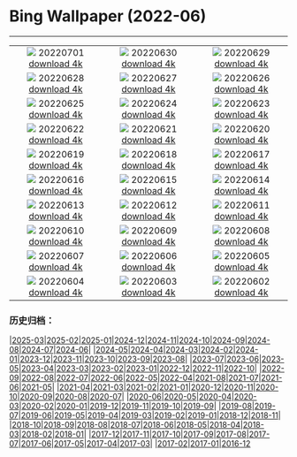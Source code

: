 # Bing Wallpaper (2022-06)
**************
| | | |
| :----: | :----: | :----: |
| ![](https://www.bing.com/th?id=OHR.WeatherGirls_JA-JP8965707345_1920x1080.jpg) 20220701 [download 4k](https://www.bing.com/th?id=OHR.WeatherGirls_JA-JP8965707345_UHD.jpg) | ![](https://www.bing.com/th?id=OHR.AcramanCrater_JA-JP8946948216_1920x1080.jpg) 20220630 [download 4k](https://www.bing.com/th?id=OHR.AcramanCrater_JA-JP8946948216_UHD.jpg) | ![](https://www.bing.com/th?id=OHR.PhangNgaBay_JA-JP8895232553_1920x1080.jpg) 20220629 [download 4k](https://www.bing.com/th?id=OHR.PhangNgaBay_JA-JP8895232553_UHD.jpg) |
| ![](https://www.bing.com/th?id=OHR.Pride2022_JA-JP9443071616_1920x1080.jpg) 20220628 [download 4k](https://www.bing.com/th?id=OHR.Pride2022_JA-JP9443071616_UHD.jpg) | ![](https://www.bing.com/th?id=OHR.TafilaletOasis_JA-JP8768800369_1920x1080.jpg) 20220627 [download 4k](https://www.bing.com/th?id=OHR.TafilaletOasis_JA-JP8768800369_UHD.jpg) | ![](https://www.bing.com/th?id=OHR.ValensoleLavender_JA-JP9297827005_1920x1080.jpg) 20220626 [download 4k](https://www.bing.com/th?id=OHR.ValensoleLavender_JA-JP9297827005_UHD.jpg) |
| ![](https://www.bing.com/th?id=OHR.BBMomCub_JA-JP7954363622_1920x1080.jpg) 20220625 [download 4k](https://www.bing.com/th?id=OHR.BBMomCub_JA-JP7954363622_UHD.jpg) | ![](https://www.bing.com/th?id=OHR.CenoteDiver_JA-JP9218005435_1920x1080.jpg) 20220624 [download 4k](https://www.bing.com/th?id=OHR.CenoteDiver_JA-JP9218005435_UHD.jpg) | ![](https://www.bing.com/th?id=OHR.MostarBridge_JA-JP7587669140_1920x1080.jpg) 20220623 [download 4k](https://www.bing.com/th?id=OHR.MostarBridge_JA-JP7587669140_UHD.jpg) |
| ![](https://www.bing.com/th?id=OHR.BactrianCamels_JA-JP7529233941_1920x1080.jpg) 20220622 [download 4k](https://www.bing.com/th?id=OHR.BactrianCamels_JA-JP7529233941_UHD.jpg) | ![](https://www.bing.com/th?id=OHR.GlastonburySolstice_JA-JP7450481992_1920x1080.jpg) 20220621 [download 4k](https://www.bing.com/th?id=OHR.GlastonburySolstice_JA-JP7450481992_UHD.jpg) | ![](https://www.bing.com/th?id=OHR.AmazonianEcuador_JA-JP7374463660_1920x1080.jpg) 20220620 [download 4k](https://www.bing.com/th?id=OHR.AmazonianEcuador_JA-JP7374463660_UHD.jpg) |
| ![](https://www.bing.com/th?id=OHR.Cassowary_JA-JP7312924518_1920x1080.jpg) 20220619 [download 4k](https://www.bing.com/th?id=OHR.Cassowary_JA-JP7312924518_UHD.jpg) | ![](https://www.bing.com/th?id=OHR.CelebratingSurfing_JA-JP6995513672_1920x1080.jpg) 20220618 [download 4k](https://www.bing.com/th?id=OHR.CelebratingSurfing_JA-JP6995513672_UHD.jpg) | ![](https://www.bing.com/th?id=OHR.Balsamroot_JA-JP6961124906_1920x1080.jpg) 20220617 [download 4k](https://www.bing.com/th?id=OHR.Balsamroot_JA-JP6961124906_UHD.jpg) |
| ![](https://www.bing.com/th?id=OHR.ParrotDay_JA-JP9376761173_1920x1080.jpg) 20220616 [download 4k](https://www.bing.com/th?id=OHR.ParrotDay_JA-JP9376761173_UHD.jpg) | ![](https://www.bing.com/th?id=OHR.Chiba2022_JA-JP0131649713_1920x1080.jpg) 20220615 [download 4k](https://www.bing.com/th?id=OHR.Chiba2022_JA-JP0131649713_UHD.jpg) | ![](https://www.bing.com/th?id=OHR.MuseumMile_JA-JP9275285079_1920x1080.jpg) 20220614 [download 4k](https://www.bing.com/th?id=OHR.MuseumMile_JA-JP9275285079_UHD.jpg) |
| ![](https://www.bing.com/th?id=OHR.OkavangoElephant_JA-JP9207952465_1920x1080.jpg) 20220613 [download 4k](https://www.bing.com/th?id=OHR.OkavangoElephant_JA-JP9207952465_UHD.jpg) | ![](https://www.bing.com/th?id=OHR.SierraPonce_JA-JP9133053341_1920x1080.jpg) 20220612 [download 4k](https://www.bing.com/th?id=OHR.SierraPonce_JA-JP9133053341_UHD.jpg) | ![](https://www.bing.com/th?id=OHR.Tsuyu2022_JA-JP9976288133_1920x1080.jpg) 20220611 [download 4k](https://www.bing.com/th?id=OHR.Tsuyu2022_JA-JP9976288133_UHD.jpg) |
| ![](https://www.bing.com/th?id=OHR.CRPoppies_JA-JP9051665669_1920x1080.jpg) 20220610 [download 4k](https://www.bing.com/th?id=OHR.CRPoppies_JA-JP9051665669_UHD.jpg) | ![](https://www.bing.com/th?id=OHR.SweetheartAbbey_JA-JP7796911981_1920x1080.jpg) 20220609 [download 4k](https://www.bing.com/th?id=OHR.SweetheartAbbey_JA-JP7796911981_UHD.jpg) | ![](https://www.bing.com/th?id=OHR.CommonDolphin_JA-JP7729997499_1920x1080.jpg) 20220608 [download 4k](https://www.bing.com/th?id=OHR.CommonDolphin_JA-JP7729997499_UHD.jpg) |
| ![](https://www.bing.com/th?id=OHR.HaagaRhododendron_JA-JP7182779297_1920x1080.jpg) 20220607 [download 4k](https://www.bing.com/th?id=OHR.HaagaRhododendron_JA-JP7182779297_UHD.jpg) | ![](https://www.bing.com/th?id=OHR.IndigoBunting_JA-JP7115947274_1920x1080.jpg) 20220606 [download 4k](https://www.bing.com/th?id=OHR.IndigoBunting_JA-JP7115947274_UHD.jpg) | ![](https://www.bing.com/th?id=OHR.RapadalenSNP_JA-JP6703210086_1920x1080.jpg) 20220605 [download 4k](https://www.bing.com/th?id=OHR.RapadalenSNP_JA-JP6703210086_UHD.jpg) |
| ![](https://www.bing.com/th?id=OHR.BannerPeak_JA-JP7008199955_1920x1080.jpg) 20220604 [download 4k](https://www.bing.com/th?id=OHR.BannerPeak_JA-JP7008199955_UHD.jpg) | ![](https://www.bing.com/th?id=OHR.MoabCycling_JA-JP0361164057_1920x1080.jpg) 20220603 [download 4k](https://www.bing.com/th?id=OHR.MoabCycling_JA-JP0361164057_UHD.jpg) | ![](https://www.bing.com/th?id=OHR.Yokohama2022_JA-JP3104560047_1920x1080.jpg) 20220602 [download 4k](https://www.bing.com/th?id=OHR.Yokohama2022_JA-JP3104560047_UHD.jpg) |

### 历史归档：

|[2025-03](bing/2025-03/2025-03.md)|[2025-02](bing/2025-02/2025-02.md)|[2025-01](bing/2025-01/2025-01.md)|[2024-12](bing/2024-12/2024-12.md)|[2024-11](bing/2024-11/2024-11.md)|[2024-10](bing/2024-10/2024-10.md)|[2024-09](bing/2024-09/2024-09.md)|[2024-08](bing/2024-08/2024-08.md)|[2024-07](bing/2024-07/2024-07.md)|[2024-06](bing/2024-06/2024-06.md)|
|[2024-05](bing/2024-05/2024-05.md)|[2024-04](bing/2024-04/2024-04.md)|[2024-03](bing/2024-03/2024-03.md)|[2024-02](bing/2024-02/2024-02.md)|[2024-01](bing/2024-01/2024-01.md)|[2023-12](bing/2023-12/2023-12.md)|[2023-11](bing/2023-11/2023-11.md)|[2023-10](bing/2023-10/2023-10.md)|[2023-09](bing/2023-09/2023-09.md)|[2023-08](bing/2023-08/2023-08.md)|
|[2023-07](bing/2023-07/2023-07.md)|[2023-06](bing/2023-06/2023-06.md)|[2023-05](bing/2023-05/2023-05.md)|[2023-04](bing/2023-04/2023-04.md)|[2023-03](bing/2023-03/2023-03.md)|[2023-02](bing/2023-02/2023-02.md)|[2023-01](bing/2023-01/2023-01.md)|[2022-12](bing/2022-12/2022-12.md)|[2022-11](bing/2022-11/2022-11.md)|[2022-10](bing/2022-10/2022-10.md)|
|[2022-09](bing/2022-09/2022-09.md)|[2022-08](bing/2022-08/2022-08.md)|[2022-07](bing/2022-07/2022-07.md)|[2022-06](bing/2022-06/2022-06.md)|[2022-05](bing/2022-05/2022-05.md)|[2022-04](bing/2022-04/2022-04.md)|[2021-08](bing/2021-08/2021-08.md)|[2021-07](bing/2021-07/2021-07.md)|[2021-06](bing/2021-06/2021-06.md)|[2021-05](bing/2021-05/2021-05.md)|
|[2021-04](bing/2021-04/2021-04.md)|[2021-03](bing/2021-03/2021-03.md)|[2021-02](bing/2021-02/2021-02.md)|[2021-01](bing/2021-01/2021-01.md)|[2020-12](bing/2020-12/2020-12.md)|[2020-11](bing/2020-11/2020-11.md)|[2020-10](bing/2020-10/2020-10.md)|[2020-09](bing/2020-09/2020-09.md)|[2020-08](bing/2020-08/2020-08.md)|[2020-07](bing/2020-07/2020-07.md)|
|[2020-06](bing/2020-06/2020-06.md)|[2020-05](bing/2020-05/2020-05.md)|[2020-04](bing/2020-04/2020-04.md)|[2020-03](bing/2020-03/2020-03.md)|[2020-02](bing/2020-02/2020-02.md)|[2020-01](bing/2020-01/2020-01.md)|[2019-12](bing/2019-12/2019-12.md)|[2019-11](bing/2019-11/2019-11.md)|[2019-10](bing/2019-10/2019-10.md)|[2019-09](bing/2019-09/2019-09.md)|
|[2019-08](bing/2019-08/2019-08.md)|[2019-07](bing/2019-07/2019-07.md)|[2019-06](bing/2019-06/2019-06.md)|[2019-05](bing/2019-05/2019-05.md)|[2019-04](bing/2019-04/2019-04.md)|[2019-03](bing/2019-03/2019-03.md)|[2019-02](bing/2019-02/2019-02.md)|[2019-01](bing/2019-01/2019-01.md)|[2018-12](bing/2018-12/2018-12.md)|[2018-11](bing/2018-11/2018-11.md)|
|[2018-10](bing/2018-10/2018-10.md)|[2018-09](bing/2018-09/2018-09.md)|[2018-08](bing/2018-08/2018-08.md)|[2018-07](bing/2018-07/2018-07.md)|[2018-06](bing/2018-06/2018-06.md)|[2018-05](bing/2018-05/2018-05.md)|[2018-04](bing/2018-04/2018-04.md)|[2018-03](bing/2018-03/2018-03.md)|[2018-02](bing/2018-02/2018-02.md)|[2018-01](bing/2018-01/2018-01.md)|
|[2017-12](bing/2017-12/2017-12.md)|[2017-11](bing/2017-11/2017-11.md)|[2017-10](bing/2017-10/2017-10.md)|[2017-09](bing/2017-09/2017-09.md)|[2017-08](bing/2017-08/2017-08.md)|[2017-07](bing/2017-07/2017-07.md)|[2017-06](bing/2017-06/2017-06.md)|[2017-05](bing/2017-05/2017-05.md)|[2017-04](bing/2017-04/2017-04.md)|[2017-03](bing/2017-03/2017-03.md)|
|[2017-02](bing/2017-02/2017-02.md)|[2017-01](bing/2017-01/2017-01.md)|[2016-12](bing/2016-12/2016-12.md)